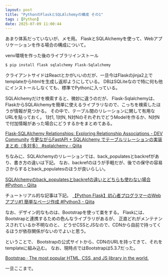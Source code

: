 ```yaml
---
layout: post
title: "PythonのFlaskとSQLAlchemyの構成 その1"
tags : [Python]
date: 2025-07-09 11:00:44
---
```


あまり体系だっていないが、メモ用。
FlaskとSQLAlchemyを使って、Webアプリケーションを作る場合の構成について。

venv環境を作った後のライブラリインストール

```bash
$ pip install flask sqlalchemy Flask-Sqlalchemy
```

クライアントサイドはReactとかがいいのだが、一旦今はFlaskのjinja2上でtemplateからhtmlを生成し返却ようにしている。
DBはSQLiteなので特に何も他にインストールしなくても、標準でPythonに入っている。

SQLAlchemyだけを検索すると、微妙に違うのだが、
Flask-Sqlalchemyは、FlaskからSQLAlchemyを簡単に使えるライブラリなので、こっちを検索したほうが情報が見つかる。
その中で、テーブル間のリレーションに関して有用なURLを貼っておく。
1対1, 1対N, N対NのそれぞれでどうModelを作るか、N対Nで付加情報があった場合にどうするかをまとめてある。

[Flask-SQLAlchemy Relationships: Exploring Relationship Associations - DEV Community](https://dev.to/freddiemazzilli/flask-sqlalchemy-relationships-exploring-relationship-associations-igo)
[今更ながらFastAPI + SQLAlchemy でテーブルリレーションの実装まとめ（多対多） #sqlalchemy - Qiita](https://qiita.com/kenmaro/items/64d65ddc94499993c843)


ちなみに、SQLAlchemyのリレーションでは、back_populatesとbackrefがあり、書き方の違いは下記。
なお、backrefのほうが手軽だが、後での保守の容易さからするとback_populatesのほうが良いらしい。

[SQLAlchemyのback_populatesとbackrefの違いとどちらも使わない場合 #Python - Qiita](https://qiita.com/1234224576/items/ba66838b32b99cce51d2)


チュートリアル的な記事は下記。
[【Python Flask】初心者プログラマーのWebアプリ#1 簡単なページ作成 #Python3 - Qiita](https://qiita.com/Bashi50/items/30065e8f54f7e8038323)



なお、デザイン的なものは、Bootstrapを使って楽をする。
Flaskには、Bootstrapと連携するための色んなライブラリがあるが、
正直どれがメンテナンスされているか不明なのと、
どうせCSSとJSなので、CDNから自前で持ってくるほうが依存関係がないのでよいと思う。

ということで、
Bootstrapの公式サイトから、CDNのURLを持ってきて、それをtemplateに組み込む。
なお、現時点ではBootstrapは5.3.7だった。

[Bootstrap · The most popular HTML, CSS, and JS library in the world.](https://getbootstrap.com/)


一旦ここまで。

